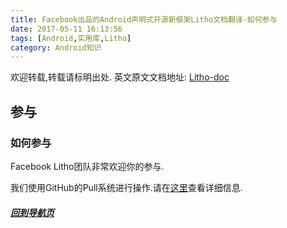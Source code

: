 ```yaml
---
title: Facebook出品的Android声明式开源新框架Litho文档翻译-如何参与
date: 2017-05-11 16:13:56
tags: [Android,实用库,Litho]
category: Android知识
---
```


欢迎转载,转载请标明出处.
英文原文文档地址: [Litho-doc](http://fblitho.com/docs/contributing)
## 参与
### 如何参与

</p>
</p>

Facebook Litho团队非常欢迎你的参与.

我们使用GitHub的Pull系统进行操作.请在[这里](https://github.com/facebook/litho/blob/master/CONTRIBUTING.md)查看详细信息.

</p>
</p>
</p>
</p>

##### [回到导航页](https://shikieiki.github.io/2017/05/04/Facebook%E5%87%BA%E5%93%81%E7%9A%84Android%E5%A3%B0%E6%98%8E%E5%BC%8F%E5%BC%80%E6%BA%90%E6%96%B0%E6%A1%86%E6%9E%B6Litho%E6%96%87%E6%A1%A3%E7%BF%BB%E8%AF%91-%E6%80%BB%E8%A7%88%E5%92%8C%E5%AF%BC%E8%88%AA/)
</p>
</p>
</p>
</p>